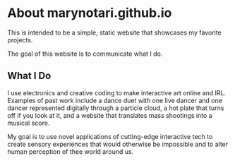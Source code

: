 # About marynotari.github.io


This is intended to be a simple, static website that showcases my favorite projects. 

The goal of this website is to communicate what I do.


## What I Do


I use electronics and creative coding to make interactive art online and IRL. Examples of past work include a dance duet with one live dancer and one dancer represented digitally through a particle cloud, a hot plate that turns off if you look at it, and a website that translates mass shootings into a musical score.

My goal is to use novel applications of cutting-edge interactive tech to create sensory experiences that would otherwise be impossible and to alter human perception of thee world around us.
